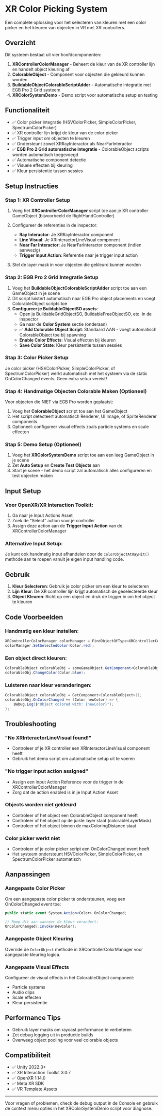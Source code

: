 # XR Color Picking System

Een complete oplossing voor het selecteren van kleuren met een color picker en het kleuren van objecten in VR met XR controllers.

## Overzicht

Dit systeem bestaat uit vier hoofdcomponenten:

1. **XRControllerColorManager** - Beheert de kleur van de XR controller lijn en handelt object kleuring af
2. **ColorableObject** - Component voor objecten die gekleurd kunnen worden  
3. **BuildableObjectColorableScriptAdder** - Automatische integratie met EGB Pro 2 Grid systeem
4. **XRColorSystemDemo** - Demo script voor automatische setup en testing

## Functionaliteit

- ✅ Color picker integratie (HSVColorPicker, SimpleColorPicker, SpectrumColorPicker)
- ✅ XR controller lijn krijgt de kleur van de color picker
- ✅ Trigger input om objecten te kleuren
- ✅ Ondersteunt zowel XRRayInteractor als NearFarInteractor
- ✅ **EGB Pro 2 Grid automatische integratie** - ColorableObject scripts worden automatisch toegevoegd
- ✅ Automatische component detectie
- ✅ Visuele effecten bij kleuring
- ✅ Kleur persistentie tussen sessies

## Setup Instructies

### Stap 1: XR Controller Setup

1. Voeg het **XRControllerColorManager** script toe aan je XR controller GameObject (bijvoorbeeld de RightHandController)

2. Configureer de referenties in de inspector:
   - **Ray Interactor**: Je XRRayInteractor component
   - **Line Visual**: Je XRInteractorLineVisual component  
   - **Near Far Interactor**: Je NearFarInteractor component (indien aanwezig)
   - **Trigger Input Action**: Referentie naar je trigger input action

3. Stel de layer mask in voor objecten die gekleurd kunnen worden

### Stap 2: EGB Pro 2 Grid Integratie Setup

1. Voeg het **BuildableObjectColorableScriptAdder** script toe aan een GameObject in je scene
2. Dit script luistert automatisch naar EGB Pro object placements en voegt ColorableObject scripts toe
3. **Configureer je BuildableObjectSO assets**:
   - Open je BuildableGridObjectSO, BuildableFreeObjectSO, etc. in de inspector
   - Ga naar de **Color System** sectie (onderaan)
   - ✅ **Add Colorable Object Script**: Standaard AAN - voegt automatisch ColorableObject toe bij spawning
   - **Enable Color Effects**: Visual effecten bij kleuren
   - **Save Color State**: Kleur persistentie tussen sessies

### Stap 3: Color Picker Setup

Je color picker (HSVColorPicker, SimpleColorPicker, of SpectrumColorPicker) werkt automatisch met het systeem via de static OnColorChanged events. Geen extra setup vereist!

### Stap 4: Handmatige Objecten Colorable Maken (Optioneel)

Voor objecten die NIET via EGB Pro worden geplaatst:

1. Voeg het **ColorableObject** script toe aan het GameObject
2. Het script detecteert automatisch Renderer, UI Image, of SpriteRenderer components
3. Optioneel: configureer visual effects zoals particle systems en scale effecten

### Stap 5: Demo Setup (Optioneel)

1. Voeg het **XRColorSystemDemo** script toe aan een leeg GameObject in je scene
2. Zet **Auto Setup** en **Create Test Objects** aan
3. Start je scene - het demo script zal automatisch alles configureren en test objecten maken

## Input Setup

### Voor OpenXR/XR Interaction Toolkit:

1. Ga naar je Input Actions Asset
2. Zoek de "Select" action voor je controller
3. Assign deze action aan de **Trigger Input Action** van de XRControllerColorManager

### Alternative Input Setup:

Je kunt ook handmatig input afhandelen door de `ColorObjectAtRayHit()` methode aan te roepen vanuit je eigen input handling code.

## Gebruik

1. **Kleur Selecteren**: Gebruik je color picker om een kleur te selecteren
2. **Lijn Kleur**: De XR controller lijn krijgt automatisch de geselecteerde kleur
3. **Object Kleuren**: Richt op een object en druk de trigger in om het object te kleuren

## Code Voorbeelden

### Handmatig een kleur instellen:
```csharp
XRControllerColorManager colorManager = FindObjectOfType<XRControllerColorManager>();
colorManager.SetSelectedColor(Color.red);
```

### Een object direct kleuren:
```csharp
ColorableObject colorableObj = someGameObject.GetComponent<ColorableObject>();
colorableObj.ChangeColor(Color.blue);
```

### Luisteren naar kleur veranderingen:
```csharp
ColorableObject colorableObj = GetComponent<ColorableObject>();
colorableObj.OnColorChanged += (Color newColor) => {
    Debug.Log($"Object colored with: {newColor}");
};
```

## Troubleshooting

### "No XRInteractorLineVisual found!"
- Controleer of je XR controller een XRInteractorLineVisual component heeft
- Gebruik het demo script om automatische setup uit te voeren

### "No trigger input action assigned"
- Assign een Input Action Reference voor de trigger in de XRControllerColorManager
- Zorg dat de action enabled is in je Input Action Asset

### Objects worden niet gekleurd
- Controleer of het object een ColorableObject component heeft
- Controleer of het object op de juiste layer staat (colorableLayerMask)
- Controleer of het object binnen de maxColoringDistance staat

### Color picker werkt niet
- Controleer of je color picker script een OnColorChanged event heeft
- Het systeem ondersteunt HSVColorPicker, SimpleColorPicker, en SpectrumColorPicker automatisch

## Aanpassingen

### Aangepaste Color Picker
Om een aangepaste color picker te ondersteunen, voeg een OnColorChanged event toe:

```csharp
public static event System.Action<Color> OnColorChanged;

// Roep dit aan wanneer de kleur verandert:
OnColorChanged?.Invoke(newColor);
```

### Aangepaste Object Kleuring
Override de `ColorObject` methode in XRControllerColorManager voor aangepaste kleuring logica.

### Aangepaste Visual Effects
Configureer de visual effects in het ColorableObject component:
- Particle systems
- Audio clips  
- Scale effecten
- Kleur persistentie

## Performance Tips

- Gebruik layer masks om raycast performance te verbeteren
- Zet debug logging uit in productie builds
- Overweeg object pooling voor veel colorable objects

## Compatibiliteit

- ✅ Unity 2022.3+
- ✅ XR Interaction Toolkit 3.0.7
- ✅ OpenXR 1.14.0
- ✅ Meta XR SDK
- ✅ VR Template Assets

---

Voor vragen of problemen, check de debug output in de Console en gebruik de context menu opties in het XRColorSystemDemo script voor diagnose. 